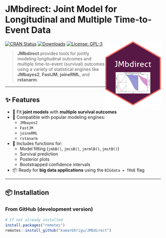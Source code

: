 # JMbdirect: Joint Model for Longitudinal and Multiple Time-to-Event Data
<img src="man/figures/JMbdirectlogo.png" align="right" alt="JMbdirect logo" width="180"/>

<!-- badges: start -->

[![CRAN Status](https://www.r-pkg.org/badges/version/JMbdirect)](https://CRAN.R-project.org/package=JMbdirect)
[![Downloads](https://cranlogs.r-pkg.org/badges/grand-total/JMbdirect)](https://cran.r-project.org/package=JMbdirect)
[![License: GPL-3](https://img.shields.io/badge/license-GPL--3-blue.svg)](https://cran.r-project.org/web/licenses/GPL-3)

<!-- badges: end -->

> **JMbdirect** provides tools for jointly modeling longitudinal outcomes and multiple time-to-event (survival) outcomes using a variety of statistical engines like **JMbayes2**, **FastJM**, **joineRML**, and **rstanarm**.

---

## ✨ Features

- 🔄 Fit **joint models** with **multiple survival outcomes**
- 🧠 Compatible with popular modeling engines:
  - `JMbayes2`
  - `FastJM`
  - `joineRML`
  - `rstanarm`
- 🔎 Includes functions for:
  - Model fitting (`jmbB()`, `jmcsB()`, `jmrmlB()`, `jmstB()`)
  - Survival prediction
  - Posterior plots
  - Bootstrapped confidence intervals
- 📦 Ready for **big data applications** using the `BIGdata = TRUE` flag

---

## 📦 Installation

### From GitHub (development version)

```r
# If not already installed
install.packages("remotes")
remotes::install_github("kumarbhrigu/JMbdirect")
```
